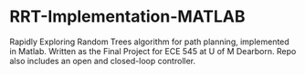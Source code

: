 # RRT-Implementation-MATLAB
Rapidly Exploring Random Trees algorithm for path planning, implemented in Matlab. Written as the Final Project for ECE 545 at U of M Dearborn. Repo also includes an open and closed-loop controller.
